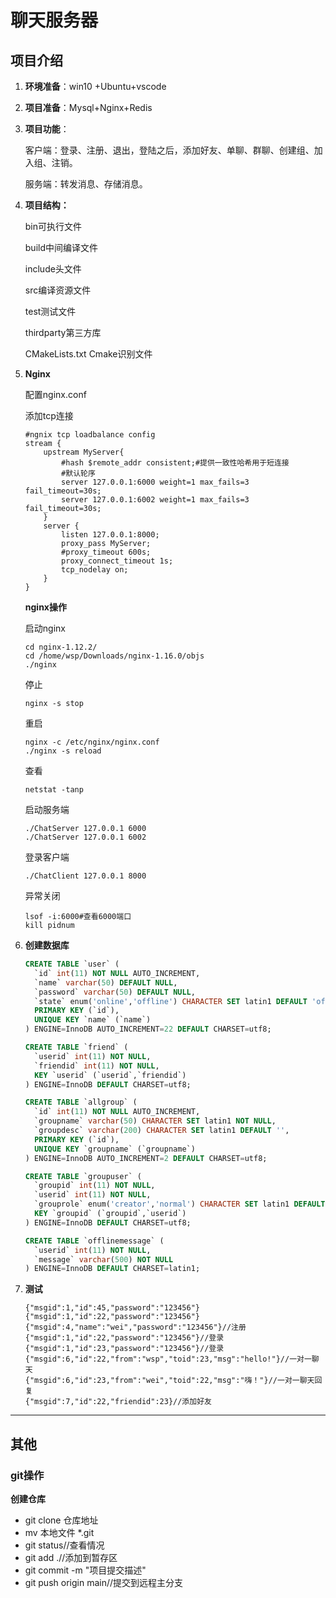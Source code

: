 # 聊天服务器

## 项目介绍

1. **环境准备**：win10 +Ubuntu+vscode

2. **项目准备**：Mysql+Nginx+Redis

3. **项目功能**：

   客户端：登录、注册、退出，登陆之后，添加好友、单聊、群聊、创建组、加入组、注销。

   服务端：转发消息、存储消息。

4. **项目结构：**

   bin可执行文件

   build中间编译文件

   include头文件

   src编译资源文件

   test测试文件

   thirdparty第三方库

   CMakeLists.txt Cmake识别文件

5. **Nginx**

   配置nginx.conf  

   添加tcp连接

   ```nginx
   #ngnix tcp loadbalance config
   stream {
       upstream MyServer{
           #hash $remote_addr consistent;#提供一致性哈希用于短连接
           #默认轮序
           server 127.0.0.1:6000 weight=1 max_fails=3 fail_timeout=30s;
           server 127.0.0.1:6002 weight=1 max_fails=3 fail_timeout=30s;
       }
       server {
           listen 127.0.0.1:8000;
           proxy_pass MyServer;
           #proxy_timeout 600s;
           proxy_connect_timeout 1s;
           tcp_nodelay on;
       }
   }
   ```

   **nginx操作**

   启动nginx

   ```shell
   cd nginx-1.12.2/
   cd /home/wsp/Downloads/nginx-1.16.0/objs
   ./nginx
   ```

   停止

   ```shell
   nginx -s stop
   ```

   重启

   ```shell
   nginx -c /etc/nginx/nginx.conf
   ./nginx -s reload
   ```

   查看

   ```shell
   netstat -tanp
   ```

   启动服务端

   ```shell
   ./ChatServer 127.0.0.1 6000
   ./ChatServer 127.0.0.1 6002
   ```

   登录客户端

   ```shell
   ./ChatClient 127.0.0.1 8000
   ```

   异常关闭

   ```shell
   lsof -i:6000#查看6000端口
   kill pidnum
   ```

6. **创建数据库**

   ```sql
   CREATE TABLE `user` (
     `id` int(11) NOT NULL AUTO_INCREMENT,
     `name` varchar(50) DEFAULT NULL,
     `password` varchar(50) DEFAULT NULL,
     `state` enum('online','offline') CHARACTER SET latin1 DEFAULT 'offline',
     PRIMARY KEY (`id`),
     UNIQUE KEY `name` (`name`)
   ) ENGINE=InnoDB AUTO_INCREMENT=22 DEFAULT CHARSET=utf8;
   
   CREATE TABLE `friend` (
     `userid` int(11) NOT NULL,
     `friendid` int(11) NOT NULL,
     KEY `userid` (`userid`,`friendid`)
   ) ENGINE=InnoDB DEFAULT CHARSET=utf8;
   
   CREATE TABLE `allgroup` (
     `id` int(11) NOT NULL AUTO_INCREMENT,
     `groupname` varchar(50) CHARACTER SET latin1 NOT NULL,
     `groupdesc` varchar(200) CHARACTER SET latin1 DEFAULT '',
     PRIMARY KEY (`id`),
     UNIQUE KEY `groupname` (`groupname`)
   ) ENGINE=InnoDB AUTO_INCREMENT=2 DEFAULT CHARSET=utf8;
   
   CREATE TABLE `groupuser` (
     `groupid` int(11) NOT NULL,
     `userid` int(11) NOT NULL,
     `grouprole` enum('creator','normal') CHARACTER SET latin1 DEFAULT NULL,
     KEY `groupid` (`groupid`,`userid`)
   ) ENGINE=InnoDB DEFAULT CHARSET=utf8;
   
   CREATE TABLE `offlinemessage` (
     `userid` int(11) NOT NULL,
     `message` varchar(500) NOT NULL
   ) ENGINE=InnoDB DEFAULT CHARSET=latin1;
   ```

7. **测试**

   ```shell
   {"msgid":1,"id":45,"password":"123456"}
   {"msgid":1,"id":22,"password":"123456"}
   {"msgid":4,"name":"wei","password":"123456"}//注册
   {"msgid":1,"id":22,"password":"123456"}//登录
   {"msgid":1,"id":23,"password":"123456"}//登录
   {"msgid":6,"id":22,"from":"wsp","toid":23,"msg":"hello!"}//一对一聊天
   {"msgid":6,"id":23,"from":"wei","toid":22,"msg":"嗨！"}//一对一聊天回复
   {"msgid":7,"id":22,"friendid":23}//添加好友
   ```

   





------



## 其他

### git操作

**创建仓库**

- git clone 仓库地址
- mv 本地文件 *.git
- git status//查看情况
- git add .//添加到暂存区
- git commit -m "项目提交描述"
- git push origin main//提交到远程主分支

